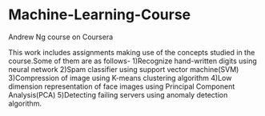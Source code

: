 # Machine-Learning-Course
Andrew Ng course on Coursera

This work includes assignments making use of the concepts studied in the course.Some of them are as follows-
1)Recognize hand-written digits using neural network
2)Spam classifier using support vector machine(SVM) 
3)Compression of image using K-means clustering algorithm
4)Low dimension representation of face images using Principal Component Analysis(PCA)
5)Detecting failing servers using anomaly detection algorithm.
